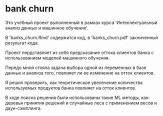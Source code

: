 # bank churn
Это учебный проект выполненный в рамках курса 'Интеллектуальный анализ данных и машинное обучение'.

В 'banks_churn.Rmd' содержится код, в 'banks_churn.pdf' закниченный результат кода.

Проект пердставляет из себя предсказание оттока клиентов банка с использованием моделей машинного обучения.

Передо мной стояла задача выбора одной из переменных в базе данных и анализа того, повлияет ли ее изменение на отток клиентов.

Я решил проверить, как теоретическое увелечение количества используемых продуктов банка повлияет на отток клиентов.

В ходе поиска решения были использованы такие ML методы, как: деревья принятия решений и случайные леса с применением весов и даун-сэмплинга.
